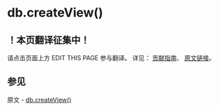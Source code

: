 # db.createView()

## ！本页翻译征集中！

请点击页面上方 EDIT THIS PAGE 参与翻译。
详见：
[贡献指南]( https://github.com/JinMuInfo/MongoDB-Manual-zh/blob/master/CONTRIBUTING.md )、
[原文链接](  https://docs.mongodb.com/manual/reference/method/db.createView/  )。

## 参见

原文 - [db.createView()]( https://docs.mongodb.com/manual/reference/method/db.createView/ )


